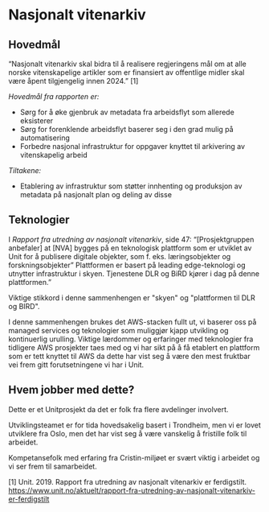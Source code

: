 # Nasjonalt vitenarkiv
## Hovedmål

“Nasjonalt vitenarkiv skal bidra til å realisere regjeringens mål om at alle norske vitenskapelige artikler som er finansiert av offentlige midler skal være åpent tilgjengelig innen 2024.” [1]

*Hovedmål fra rapporten er:*

  - Sørg for å øke gjenbruk av metadata fra arbeidsflyt som allerede eksisterer
  - Sørg for forenklende arbeidsflyt baserer seg i den grad mulig på automatisering
  - Forbedre nasjonal infrastruktur for oppgaver knyttet til arkivering av vitenskapelig arbeid
  
*Tiltakene:*

  - Etablering av infrastruktur som støtter innhenting og produksjon av metadata på nasjonalt plan og deling av disse
  
## Teknologier

I *Rapport fra utredning av nasjonalt vitenarkiv*, side 47: “[Prosjektgruppen anbefaler] at [NVA] bygges på en teknologisk plattform som er utviklet av Unit for å publisere digitale objekter, som f. eks. læringsobjekter og forskningsobjekter” Plattformen er basert på leading edge-teknologi og utnytter infrastruktur i skyen. Tjenestene DLR og BiRD kjører i dag på denne plattformen.”

Viktige stikkord i denne sammenhengen er "skyen" og "plattformen til DLR og BIRD".

I denne sammenhengen brukes det AWS-stacken fullt ut, vi baserer oss på managed services og teknologier som muliggjør kjapp utvikling og kontinuerlig urulling. Viktige lærdommer og erfaringer med teknologier fra tidligere AWS prosjekter taes med og vi har sikt på å få etablert en plattform som er tett knyttet til AWS da dette har vist seg å være den mest fruktbar vei frem gitt forutsetningene vi har i Unit.

## Hvem jobber med dette?

Dette er et Unitprosjekt da det er folk fra flere avdelinger involvert.

Utviklingsteamet er for tida hovedsakelig basert i Trondheim, men vi er lovet utviklere fra Oslo, men det har vist seg å være vanskelig å fristille folk til arbeidet.

Kompetansefolk med erfaring fra Cristin-miljøet er svært viktig i arbeidet og vi ser frem til samarbeidet.

[1] Unit. 2019.  Rapport fra utredning av nasjonalt vitenarkiv er ferdigstilt. https://www.unit.no/aktuelt/rapport-fra-utredning-av-nasjonalt-vitenarkiv-er-ferdigstilt